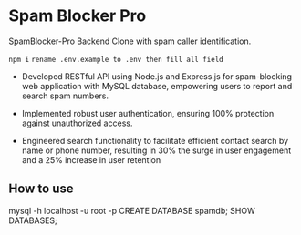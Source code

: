 # Spam Blocker Pro

SpamBlocker-Pro Backend Clone with spam caller identification.

`npm i`
`rename .env.example to .env then fill all field`

- Developed RESTful API using Node.js and Express.js for spam-blocking web application with MySQL database,
  empowering users to report and search spam numbers.

- Implemented robust user authentication, ensuring 100% protection against unauthorized access.

- Engineered search functionality to facilitate efficient contact search by name or phone number, resulting in 30%
  the surge in user engagement and a 25% increase in user retention

## How to use

mysql -h localhost -u root -p
CREATE DATABASE spamdb;
SHOW DATABASES;
